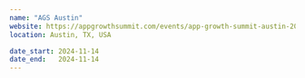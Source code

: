 ```yaml
---
name: "AGS Austin"
website: https://appgrowthsummit.com/events/app-growth-summit-austin-2024/
location: Austin, TX, USA

date_start: 2024-11-14
date_end:   2024-11-14
---
```

